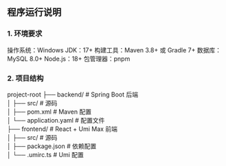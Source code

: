 ## 程序运行说明
### 1. 环境要求

操作系统：Windows
JDK：17+
构建工具：Maven 3.8+ 或 Gradle 7+
数据库：MySQL 8.0+
Node.js：18+
包管理器：pnpm

### 2. 项目结构

project-root
├── backend/             # Spring Boot 后端  
│   ├── src/             # 源码  
│   ├── pom.xml          # Maven 配置  
│   └── application.yaml  # 配置文件  
├── frontend/            # React + Umi Max 前端  
│   ├── src/             # 源码  
│   ├── package.json     # 依赖配置  
│   └── .umirc.ts        # Umi 配置  
